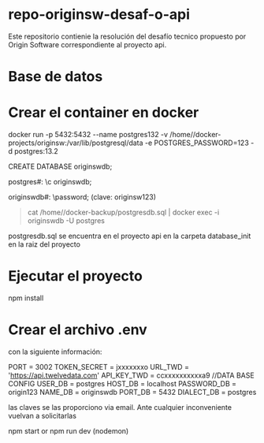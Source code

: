 # repo-originsw-desaf-o-api
Este repositorio contienie la resolución del desafío tecnico propuesto por Origin Software correspondiente al proyecto api.

# Base de datos 
# Crear el container en docker

docker run -p 5432:5432 --name postgres132 -v /home/<user>/docker-projects/originsw:/var/lib/postgresql/data -e POSTGRES_PASSWORD=123 -d postgres:13.2

CREATE DATABASE originswdb;

postgres#: \c originswdb;

originswdb#: \password; (clave: originsw123)

> cat /home/<user>/docker-backup/postgresdb.sql | docker exec -i originswdb -U postgres

postgresdb.sql  se encuentra en el proyecto api en la carpeta database_init en la raiz del proyecto

# Ejecutar el proyecto

npm install

# Crear el archivo .env 

con la siguiente información:

PORT = 3002
TOKEN_SECRET = jxxxxxxxo
URL_TWD = 'https://api.twelvedata.com'
API_KEY_TWD = ccxxxxxxxxxxa9
//DATA BASE CONFIG
USER_DB = postgres
HOST_DB = localhost
PASSWORD_DB = origin123
NAME_DB = originswdb
PORT_DB = 5432
DIALECT_DB = postgres

las claves se las proporciono via email. Ante cualquier inconveniente vuelvan a solicitarlas

npm start or
npm run dev (nodemon)
